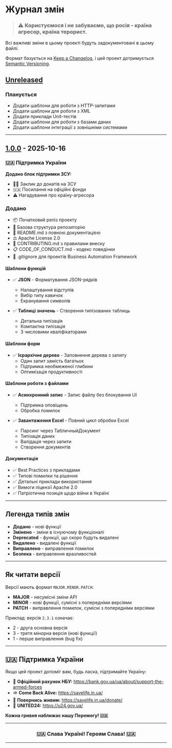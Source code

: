 # Журнал змін

> ### ⚠️ Користуємося і не забуваємо, що росія - країна агресор, країна терорист.

Всі важливі зміни в цьому проекті будуть задокументовані в цьому файлі.

Формат базується на [Keep a Changelog](https://keepachangelog.com/uk/1.0.0/),
і цей проект дотримується [Semantic Versioning](https://semver.org/lang/uk/).

## [Unreleased]

### Планується
- Додати шаблони для роботи з HTTP-запитами
- Додати шаблони для роботи з XML
- Додати приклади Unit-тестів
- Додати шаблони для роботи з базами даних
- Додати шаблони інтеграції з зовнішніми системами

---

## [1.0.0] - 2025-10-16

### 🇺🇦 Підтримка України

**Додано блок підтримки ЗСУ:**
- 💙💛 Заклик до донатів на ЗСУ
- 🇺🇦 Посилання на офіційні фонди
- ⚠️ Нагадування про країну-агресора

### Додано

- 📦 Початковий реліз проекту
- 📝 Базова структура репозиторію
- 📄 README.md з повною документацією
- ⚖️ Apache License 2.0
- 🤝 CONTRIBUTING.md з правилами внеску
- 📋 CODE_OF_CONDUCT.md - кодекс поведінки
- 🔧 .gitignore для проектів Business Automation Framework

#### Шаблони функцій
- ✅ **JSON** - Форматування JSON-рядків
  - Налаштування відступів
  - Вибір типу кавичок
  - Екранування символів

- ✅ **Таблиці значень** - Створення типізованих таблиць
  - Детальна типізація
  - Компактна типізація
  - З числовими кваліфікаторами

#### Шаблони форм
- ✅ **Ієрархічне дерево** - Заповнення дерева з запиту
  - Один запит замість багатьох
  - Підтримка необмеженої глибини
  - Оптимізація продуктивності

#### Шаблони роботи з файлами
- ✅ **Асинхронний запис** - Запис файлу без блокування UI
  - Підтримка оповіщень
  - Обробка помилок

- ✅ **Завантаження Excel** - Повний цикл обробки Excel
  - Парсинг через ТабличныйДокумент
  - Типізація даних
  - Валідація через запити
  - Створення документів

#### Документація
- ✅ Best Practices з прикладами
- ✅ Типові помилки та рішення
- ✅ Детальні приклади використання
- ✅ Вимоги ліцензії Apache 2.0
- ✅ Патріотична позиція щодо війни в Україні

---

## Легенда типів змін

- **Додано** - нові функції
- **Змінено** - зміни в існуючому функціоналі
- **Deprecated** - функції, що скоро будуть видалені
- **Видалено** - видалені функції
- **Виправлено** - виправлення помилок
- **Безпека** - виправлення вразливостей

---

## Як читати версії

Версії мають формат `MAJOR.MINOR.PATCH`:

- **MAJOR** - несумісні зміни API
- **MINOR** - нові функції, сумісні з попередніми версіями
- **PATCH** - виправлення помилок, сумісні з попередніми версіями

Приклад: версія `2.3.1` означає:
- 2 - друга основна версія
- 3 - третя мінорна версія (нові функції)
- 1 - перше виправлення (bug fix)

---

## 🇺🇦 Підтримка України

Якщо цей проект допоміг вам, будь ласка, підтримайте Україну:

- 🏦 **Офіційний рахунок НБУ:** https://bank.gov.ua/ua/about/support-the-armed-forces
- 🪖 **Come Back Alive:** https://savelife.in.ua/
- 🚁 **Повернись живим:** https://savelife.in.ua/donate/
- 🎯 **UNITED24:** https://u24.gov.ua/

**Кожна гривня наближає нашу Перемогу! 🇺🇦**

---

<div align="center">

### 🇺🇦 Слава Україні! Героям Слава! 🇺🇦

</div>

---

[Unreleased]: https://github.com/just86/baf-code-templates/compare/v1.0.0...HEAD
[1.0.0]: https://github.com/just86/baf-code-templates/releases/tag/v1.0.0

